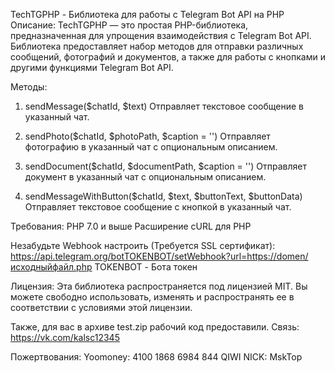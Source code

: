 TechTGPHP - Библиотека для работы с Telegram Bot API на PHP
Описание:
TechTGPHP — это простая PHP-библиотека, предназначенная для упрощения взаимодействия с Telegram Bot API. Библиотека предоставляет набор методов для отправки различных сообщений, фотографий и документов, а также для работы с кнопками и другими функциями Telegram Bot API.

Методы:
1. sendMessage($chatId, $text)
Отправляет текстовое сообщение в указанный чат.

2. sendPhoto($chatId, $photoPath, $caption = '')
Отправляет фотографию в указанный чат с опциональным описанием.

3. sendDocument($chatId, $documentPath, $caption = '')
Отправляет документ в указанный чат с опциональным описанием.

4. sendMessageWithButton($chatId, $text, $buttonText, $buttonData)
Отправляет текстовое сообщение с кнопкой в указанный чат.

Требования:
PHP 7.0 и выше
Расширение cURL для PHP

Незабудьте Webhook настроить (Требуется SSL сертификат):
https://api.telegram.org/botTOKENBOT/setWebhook?url=https://domen/исходныйфайл.php
TOKENBOT - Бота токен

Лицензия:
Эта библиотека распространяется под лицензией MIT. Вы можете свободно использовать, изменять и распространять ее в соответствии с условиями этой лицензии.

Также, для вас в архиве test.zip рабочий код предоставили.
Связь: https://vk.com/kalsc12345

Пожертвования:
Yoomoney: 4100 1868 6984 844
QIWI NICK: MskTop


